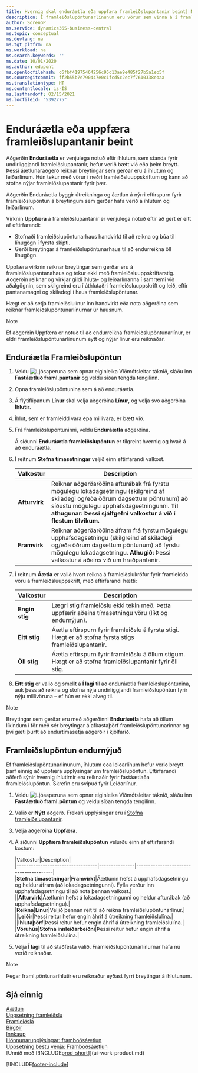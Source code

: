 ```yaml
---
title: Hvernig skal enduráætla eða uppfæra framleiðslupantanir beint| Microsoft Docs
description: Í framleiðslupöntunarlínunum eru vörur sem vinna á í framleiðslupöntuninni.
author: SorenGP
ms.service: dynamics365-business-central
ms.topic: conceptual
ms.devlang: na
ms.tgt_pltfrm: na
ms.workload: na
ms.search.keywords: ''
ms.date: 10/01/2020
ms.author: edupont
ms.openlocfilehash: c6fbf41975464256c95d13ae9e485f27b5a1eb5f
ms.sourcegitcommit: ff2b55b7e790447e0c1fcd5c2ec7f7610338ebaa
ms.translationtype: HT
ms.contentlocale: is-IS
ms.lasthandoff: 02/15/2021
ms.locfileid: "5392775"
---
```

# <a name="replan-or-refresh-production-orders-directly"></a>Enduráætla eða uppfæra framleiðslupantanir beint
Aðgerðin **Enduráætla** er venjulega notuð eftir íhlutum, sem standa fyrir undirliggjandi framleiðslupantanir, hefur verið bætt við eða þeim breytt. Þessi áætlunaraðgerð reiknar breytingar sem gerðar eru á íhlutum og leiðarlínum. Hún tekur með vörur í neðri framleiðsluuppskriftum og kann að stofna nýjar framleiðslupantanir fyrir þær.  

Aðgerðin Enduráætla byggir útreikninga og áætlun á nýrri eftirspurn fyrir framleiðslupöntun á breytingum sem gerðar hafa verið á íhlutum og leiðarlínum.  

Virknin **Uppfæra** á framleiðslupantanir er venjulega notuð eftir að gert er eitt af eftirfarandi:

- Stofnaði framleiðslupöntunarhaus handvirkt til að reikna og búa til línugögn í fyrsta skipti.
- Gerði breytingar á framleiðslupöntunarhaus til að endurreikna öll línugögn.

Uppfæra virknin reiknar breytingar sem gerðar eru á framleiðslupantanahaus og tekur ekki með framleiðsluuppskriftarstig. Aðgerðin reiknar og virkjar gildi íhluta- og leiðarlínanna í samræmi við aðalgögnin, sem skilgreind eru í úthlutaðri framleiðsluuppskrift og leið, eftir pantanamagni og skiladegi í haus framleiðslupöntunar.

Hægt er að setja framleiðslulínur inn handvirkt eða nota aðgerðina sem reiknar framleiðslupöntunarlínurnar úr hausnum.  

> [!NOTE]
> Ef aðgerðin Uppfæra er notuð til að endurreikna framleiðslupöntunarlínur, er eldri framleiðslupöntunarlínunum eytt og nýjar línur eru reiknaðar.  

## <a name="to-replan-a-production-order"></a>Enduráætla Framleiðslupöntun  
1.  Veldu ![Ljósaperuna sem opnar eiginleika Viðmótsleitar](media/ui-search/search_small.png "Segðu mér hvað þú vilt gera") táknið, sláðu inn **Fastáætluð framl.pantanir** og veldu síðan tengda tengilinn.  
2.  Opna framleiðslupöntunina sem á að enduráætla.  
3.  Á flýtiflipanum **Línur** skal velja aðgerðina **Línur**, og velja svo aðgerðina **Íhlutir**.  
4.  Íhlut, sem er framleidd vara epa millivara, er bætt við.  
5.  Frá framleiðslupöntuninni, veldu **Enduráætla** aðgerðina.  

    Á síðunni **Enduráætla framleiðslupöntun** er tilgreint hvernig og hvað á að enduráætla.  
6.  Í reitnum **Stefna tímasetningar** veljið einn eftirfarandi valkost.  

    |Valkostur|Description|  
    |----------------------------------|---------------------------------------|  
    |**Afturvirk**|Reiknar aðgerðaröðina afturábak frá fyrstu mögulegu lokadagsetningu (skilgreind af skiladegi og/eða öðrum dagsettum pöntunum) að síðustu mögulegu upphafsdagsetningunni. **Til athugunar: Þessi sjálfgefni valkostur á við í flestum tilvikum.**|  
    |**Framvirk**|Reiknar aðgerðaröðina áfram frá fyrstu mögulegu upphafsdagsetningu (skilgreind af skiladegi og/eða öðrum dagsettum pöntunum) að fyrstu mögulegu lokadagsetningu. **Athugið:** Þessi valkostur á aðeins við um hraðpantanir.|  

7.  Í reitnum **Áætla** er valið hvort reikna á framleiðslukröfur fyrir framleidda vöru á framleiðsluuppskrift, með eftirfarandi hætti:  

    |Valkostur|Description|  
    |----------------------------------|---------------------------------------|  
    |**Engin stig**|Lægri stig framleiðslu ekki tekin með. Þetta uppfærir aðeins tímasetningu vöru (líkt og endurnýjun).|  
    |**Eitt stig**|Áætla eftirspurn fyrir framleiðslu á fyrsta stigi. Hægt er að stofna fyrsta stigs framleiðslupantanir.|  
    |**Öll stig**|Áætla eftirspurn fyrir framleiðslu á öllum stigum. Hægt er að stofna framleiðslupantanir fyrir öll stig.|  

8.  **Eitt stig** er valið og smellt á **Í lagi** til að enduráætla framleiðslupöntunina, auk þess að reikna og stofna nýja undirliggjandi framleiðslupöntun fyrir nýju millivöruna – ef hún er ekki alveg til.  

> [!NOTE]  
>  Breytingar sem gerðar eru með aðgerðinni **Enduráætla** hafa að öllum líkindum í för með sér breytingar á afkastaþörf framleiðslupöntunarinnar og því gæti þurft að endurtímasetja aðgerðir í kjölfarið.  

## <a name="to-refresh-a-production-order"></a>Framleiðslupöntun endurnýjuð  
Ef framleiðslupöntunarlínunum, íhlutum eða leiðarlínum hefur verið breytt þarf einnig að uppfæra upplýsingar um framleiðslupöntun. Eftirfarandi aðferð sýnir hvernig íhlutirnir eru reiknaðir fyrir fastáætlaða framleiðslupöntun. Skrefin eru svipuð fyrir Leiðarlínur.

1.  Veldu ![Ljósaperuna sem opnar eiginleika Viðmótsleitar](media/ui-search/search_small.png "Segðu mér hvað þú vilt gera") táknið, sláðu inn **Fastáætluð framl.pöntun** og veldu síðan tengda tengilinn.  
2.  Valið er **Nýtt** aðgerð. Frekari upplýsingar eru í [Stofna framleiðslupantanir](production-how-to-create-production-orders.md).  
3.  Velja aðgerðina **Uppfæra**.
4. Á síðunni **Uppfæra framleiðslupöntun** velurðu einn af eftirfarandi kostum:

    |Valkostur|Description|  
    |----------------------------------|---------------|---------------------------------------|  
    |**Stefna tímasetningar**|**Framvirkt**|Áætlunin hefst á upphafsdagsetningu og heldur áfram (að lokadagsetningunni). Fylla verður inn upphafsdagsetningu til að nota þennan valkost.|  
    ||**Afturvirk**|Áætlunin hefst á lokadagsetningunni og heldur afturábak (að upphafsdagsetningu).|  
    |**Reikna**|**Línur**|Veljið þennan reit til að reikna framleiðslupöntunarlínur.|  
    ||**Leiðir**|Þessi reitur hefur engin áhrif á útreikning framleiðslulína.|  
    ||**Íhlutaþörf**|Þessi reitur hefur engin áhrif á útreikning framleiðslulína.|  
    |**Vöruhús**|**Stofna innleiðarbeiðni**|Þessi reitur hefur engin áhrif á útreikning framleiðslulína.|  

5. Velja **Í lagi** til að staðfesta valið. Framleiðslupöntunarlínurnar hafa nú verið reiknaðar.

> [!NOTE]  
>  Þegar framl.pöntunaríhlutir eru reiknaður eyðast fyrri breytingar á íhlutunum.

## <a name="see-also"></a>Sjá einnig  
[Áætlun](production-planning.md)  
[Uppsetning framleiðslu](production-configure-production-processes.md)  
[Framleiðsla](production-manage-manufacturing.md)    
[Birgðir](inventory-manage-inventory.md)  
[Innkaup](purchasing-manage-purchasing.md)  
[Hönnunarupplýsingar: framboðsáætlun](design-details-supply-planning.md)   
[Uppsetning bestu venja: Framboðsáætlun](setup-best-practices-supply-planning.md)  
[Unnið með [!INCLUDE[prod_short](includes/prod_short.md)]](ui-work-product.md)


[!INCLUDE[footer-include](includes/footer-banner.md)]